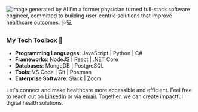 ![image generated by AI](https://i.imgur.com/Szfnybu.jpg)
I'm a former physician turned full-stack software engineer, committed to building user-centric solutions that improve healthcare outcomes. 🩺💻

### My Tech Toolbox 🧰

- **Programming Languages**: JavaScript | Python | C# 
- **Frameworks**: NodeJS | React | .NET Core 
- **Databases**: MongoDB | PostgreSQL
- **Tools**: VS Code | Git | Postman
- **Enterprise Software**: Slack | Zoom

Let's connect and make healthcare more accessible and efficient. Feel free to reach out on [LinkedIn](https://www.linkedin.com/in/can-gologlu/) or via [email](mailto:can@xn--glolu-jua30a.com). Together, we can create impactful digital health solutions.